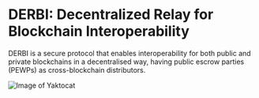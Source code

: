 # DERBI: Decentralized Relay for Blockchain Interoperability

DERBI is a secure protocol that enables interoperability for both public and private blockchains in a decentralised way, having public escrow parties (PEWPs) as cross-blockchain distributors. 

![Image of Yaktocat](https://derbl.github.io/logo.png)
